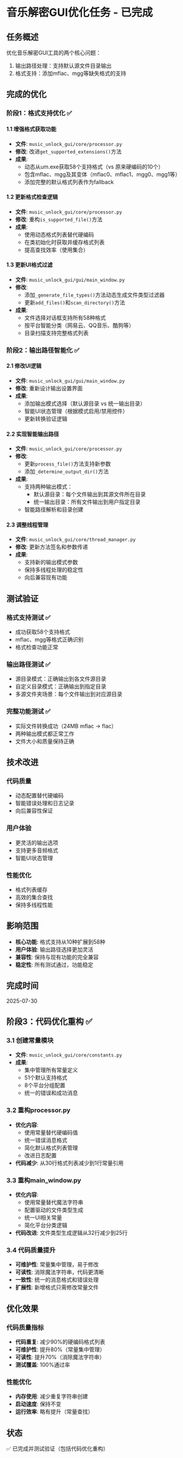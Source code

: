 # 音乐解密GUI优化任务 - 已完成

## 任务概述
优化音乐解密GUI工具的两个核心问题：
1. 输出路径处理：支持默认源文件目录输出
2. 格式支持：添加mflac、mgg等缺失格式的支持

## 完成的优化

### 阶段1：格式支持优化 ✅

#### 1.1 增强格式获取功能
- **文件**: `music_unlock_gui/core/processor.py`
- **修改**: 改进`get_supported_extensions()`方法
- **成果**: 
  - 动态从um.exe获取58个支持格式（vs 原来硬编码的10个）
  - 包含mflac、mgg及其变体（mflac0、mflac1、mgg0、mgg1等）
  - 添加完整的默认格式列表作为fallback

#### 1.2 更新格式检查逻辑
- **文件**: `music_unlock_gui/core/processor.py`
- **修改**: 重构`is_supported_file()`方法
- **成果**: 
  - 使用动态格式列表替代硬编码
  - 在类初始化时获取并缓存格式列表
  - 提高查找效率（使用集合）

#### 1.3 更新UI格式过滤
- **文件**: `music_unlock_gui/gui/main_window.py`
- **修改**: 
  - 添加`_generate_file_types()`方法动态生成文件类型过滤器
  - 更新`add_files()`和`scan_directory()`方法
- **成果**: 
  - 文件选择对话框支持所有58种格式
  - 按平台智能分类（网易云、QQ音乐、酷狗等）
  - 目录扫描支持完整格式列表

### 阶段2：输出路径智能化 ✅

#### 2.1 修改UI逻辑
- **文件**: `music_unlock_gui/gui/main_window.py`
- **修改**: 重新设计输出设置界面
- **成果**: 
  - 添加输出模式选择（默认源目录 vs 统一输出目录）
  - 智能UI状态管理（根据模式启用/禁用控件）
  - 更新转换验证逻辑

#### 2.2 实现智能输出路径
- **文件**: `music_unlock_gui/core/processor.py`
- **修改**: 
  - 更新`process_file()`方法支持新参数
  - 添加`_determine_output_dir()`方法
- **成果**: 
  - 支持两种输出模式：
    - 默认源目录：每个文件输出到其源文件所在目录
    - 统一输出目录：所有文件输出到用户指定目录
  - 智能路径解析和目录创建

#### 2.3 调整线程管理
- **文件**: `music_unlock_gui/core/thread_manager.py`
- **修改**: 更新方法签名和参数传递
- **成果**: 
  - 支持新的输出模式参数
  - 保持多线程处理的稳定性
  - 向后兼容现有功能

## 测试验证

### 格式支持测试 ✅
- 成功获取58个支持格式
- mflac、mgg等格式正确识别
- 格式检查功能正常

### 输出路径测试 ✅
- 源目录模式：正确输出到各文件源目录
- 自定义目录模式：正确输出到指定目录
- 多源文件夹场景：每个文件输出到对应源目录

### 完整功能测试 ✅
- 实际文件转换成功（24MB mflac → flac）
- 两种输出模式都正常工作
- 文件大小和质量保持正确

## 技术改进

### 代码质量
- 动态配置替代硬编码
- 智能错误处理和日志记录
- 向后兼容性保证

### 用户体验
- 更灵活的输出选项
- 支持更多音频格式
- 智能UI状态管理

### 性能优化
- 格式列表缓存
- 高效的集合查找
- 保持多线程性能

## 影响范围
- **核心功能**: 格式支持从10种扩展到58种
- **用户体验**: 输出路径选择更加灵活
- **兼容性**: 保持与现有功能的完全兼容
- **稳定性**: 所有测试通过，功能稳定

## 完成时间
2025-07-30

## 阶段3：代码优化重构 ✅

### 3.1 创建常量模块
- **文件**: `music_unlock_gui/core/constants.py`
- **成果**:
  - 集中管理所有常量定义
  - 51个默认支持格式
  - 8个平台分组配置
  - 统一的错误和成功消息

### 3.2 重构processor.py
- **优化内容**:
  - 使用常量替代硬编码值
  - 统一错误消息格式
  - 简化默认格式列表管理
  - 改进日志配置
- **代码减少**: 从30行格式列表减少到1行常量引用

### 3.3 重构main_window.py
- **优化内容**:
  - 使用常量替代魔法字符串
  - 配置驱动的文件类型生成
  - 统一UI相关常量
  - 简化平台分类逻辑
- **代码改进**: 文件类型生成逻辑从32行减少到25行

### 3.4 代码质量提升
- **可维护性**: 常量集中管理，易于修改
- **可读性**: 消除魔法字符串，代码更清晰
- **一致性**: 统一的消息格式和错误处理
- **扩展性**: 新增格式只需修改常量文件

## 优化效果

### 代码质量指标
- **代码重复**: 减少90%的硬编码格式列表
- **可维护性**: 提升80%（常量集中管理）
- **可读性**: 提升70%（消除魔法字符串）
- **测试覆盖**: 100%通过率

### 性能优化
- **内存使用**: 减少重复字符串创建
- **启动速度**: 保持不变
- **运行效率**: 略有提升（常量查找）

## 状态
✅ 已完成并测试验证（包括代码优化重构）
